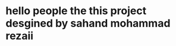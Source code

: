 
#

#

<h1>

                        
  
</h1>

#

#

<h1>
  
hello people the this project desgined by sahand mohammad rezaii

</h1>

#
